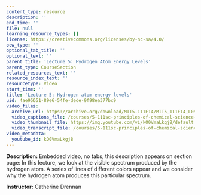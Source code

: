 ```yaml
---
content_type: resource
description: ''
end_time: ''
file: null
learning_resource_types: []
license: https://creativecommons.org/licenses/by-nc-sa/4.0/
ocw_type: ''
optional_tab_title: ''
optional_text: ''
parent_title: 'Lecture 5: Hydrogen Atom Energy Levels'
parent_type: CourseSection
related_resources_text: ''
resource_index_text: ''
resourcetype: Video
start_time: ''
title: 'Lecture 5: Hydrogen atom energy levels'
uid: 4ae95651-89e6-54fe-dede-9f98ea377bc9
video_files:
  archive_url: https://archive.org/download/MIT5.111F14/MIT5_111F14_L05_300k.mp4
  video_captions_file: /courses/5-111sc-principles-of-chemical-science-fall-2014/b859fe55a8d45db59b0529a414f86c49_kO0VmaLkgj8.vtt
  video_thumbnail_file: https://img.youtube.com/vi/kO0VmaLkgj8/default.jpg
  video_transcript_file: /courses/5-111sc-principles-of-chemical-science-fall-2014/78b2586e6ccc607459c82fc9172c968c_kO0VmaLkgj8.pdf
video_metadata:
  youtube_id: kO0VmaLkgj8
---
```


**Description:** Embedded video, no tabs, this description appears on section page: In this lecture, we look at the visible spectrum produced by the hydrogen atom. A series of lines of different colors appear and we consider why the hydrogen atom produces this particular spectrum.

**Instructor:** Catherine Drennan

